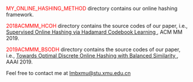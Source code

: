 <span style="color:red">MY_ONLINE_HASHING_METHOD</span> directory contains our online hashing framework.

<span style="color:red">2018ACMMM_HCOH</span> directory contains the source codes of our paper, i.e., <a href="https://dl.acm.org/citation.cfm?id=3240519">Supervised Online Hashing via Hadamard Codebook Learning </a>, ACM MM 2019. 

<span style="color:red">2019ACMMM_BSODH</span> directory contains the source codes of our paper, i.e., <a href ="https://arxiv.org/abs/1901.10185">Towards Optimal Discrete Online Hashing with Balanced Similarity </a>, AAAI 2019.

Feel free to contact me at lmbxmu@stu.xmu.edu.cn
